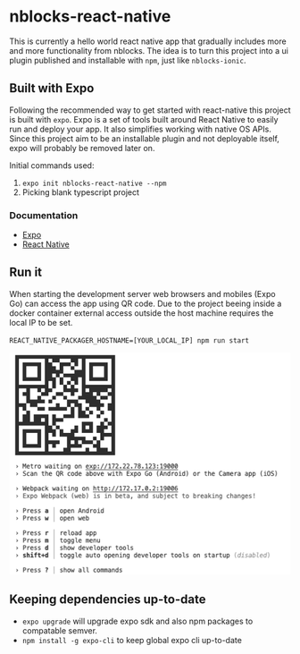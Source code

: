 # nblocks-react-native
This is currently a hello world react native app that gradually includes more and more functionality from nblocks. The idea is to turn this project into a ui plugin published and installable with `npm`,  just like `nblocks-ionic`. 

## Built with Expo
Following the recommended way to get started with react-native this project is built with `expo`. Expo is a set of tools built around React Native to easily run and deploy your app. It also simplifies working with native OS APIs. Since this project aim to be an installable plugin and not deployable itself, expo will probably be removed later on.

Initial commands used:
1. `expo init nblocks-react-native --npm`
1. Picking blank typescript project

### Documentation
* [Expo](https://docs.expo.dev)
* [React Native](https://reactnative.dev/)

## Run it
When starting the development server web browsers and mobiles (Expo Go) can access the app using QR code. Due to the project beeing inside a docker container external access outside the host machine requires the local IP to be set.

`REACT_NATIVE_PACKAGER_HOSTNAME=[YOUR_LOCAL_IP] npm run start`

![QR code](readme_assets/qr.png)

## Keeping dependencies up-to-date
* `expo upgrade` will upgrade expo sdk and also npm packages to compatable semver.
* `npm install -g expo-cli` to keep global expo cli up-to-date